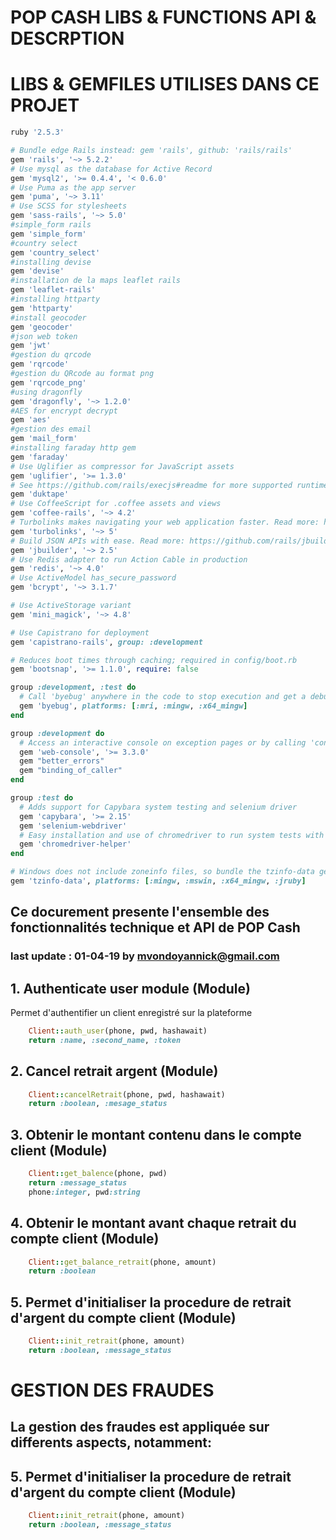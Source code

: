 # POP CASH LIBS  & FUNCTIONS API & DESCRPTION

# LIBS & GEMFILES UTILISES DANS CE PROJET
```ruby
ruby '2.5.3'

# Bundle edge Rails instead: gem 'rails', github: 'rails/rails'
gem 'rails', '~> 5.2.2'
# Use mysql as the database for Active Record
gem 'mysql2', '>= 0.4.4', '< 0.6.0'
# Use Puma as the app server
gem 'puma', '~> 3.11'
# Use SCSS for stylesheets
gem 'sass-rails', '~> 5.0'
#simple_form rails
gem 'simple_form'
#country select
gem 'country_select'
#installing devise
gem 'devise'
#installation de la maps leaflet rails
gem 'leaflet-rails'
#installing httparty
gem 'httparty'
#install geocoder
gem 'geocoder'
#json web token
gem 'jwt'
#gestion du qrcode
gem 'rqrcode'
#gestion du QRcode au format png
gem 'rqrcode_png'
#using dragonfly
gem 'dragonfly', '~> 1.2.0'
#AES for encrypt decrypt
gem 'aes'
#gestion des email
gem 'mail_form'
#installing faraday http gem
gem 'faraday'
# Use Uglifier as compressor for JavaScript assets
gem 'uglifier', '>= 1.3.0'
# See https://github.com/rails/execjs#readme for more supported runtimes
gem 'duktape'
# Use CoffeeScript for .coffee assets and views
gem 'coffee-rails', '~> 4.2'
# Turbolinks makes navigating your web application faster. Read more: https://github.com/turbolinks/turbolinks
gem 'turbolinks', '~> 5'
# Build JSON APIs with ease. Read more: https://github.com/rails/jbuilder
gem 'jbuilder', '~> 2.5'
# Use Redis adapter to run Action Cable in production
gem 'redis', '~> 4.0'
# Use ActiveModel has_secure_password
gem 'bcrypt', '~> 3.1.7'

# Use ActiveStorage variant
gem 'mini_magick', '~> 4.8'

# Use Capistrano for deployment
gem 'capistrano-rails', group: :development

# Reduces boot times through caching; required in config/boot.rb
gem 'bootsnap', '>= 1.1.0', require: false

group :development, :test do
  # Call 'byebug' anywhere in the code to stop execution and get a debugger console
  gem 'byebug', platforms: [:mri, :mingw, :x64_mingw]
end

group :development do
  # Access an interactive console on exception pages or by calling 'console' anywhere in the code.
  gem 'web-console', '>= 3.3.0'
  gem "better_errors"
  gem "binding_of_caller"
end

group :test do
  # Adds support for Capybara system testing and selenium driver
  gem 'capybara', '>= 2.15'
  gem 'selenium-webdriver'
  # Easy installation and use of chromedriver to run system tests with Chrome
  gem 'chromedriver-helper'
end

# Windows does not include zoneinfo files, so bundle the tzinfo-data gem
gem 'tzinfo-data', platforms: [:mingw, :mswin, :x64_mingw, :jruby]
```
## Ce docurement presente l'ensemble des fonctionnalités technique et API de POP Cash
### last update : 01-04-19 by mvondoyannick@gmail.com
## 1. Authenticate user module (Module)

Permet d'authentifier un client enregistré sur la plateforme
```ruby
    Client::auth_user(phone, pwd, hashawait)
    return :name, :second_name, :token
```

## 2. Cancel retrait argent (Module)

```ruby
    Client::cancelRetrait(phone, pwd, hashawait)
    return :boolean, :mesage_status
```

## 3. Obtenir le montant contenu dans le compte client (Module)

```ruby
    Client::get_balence(phone, pwd)
    return :message_status
    phone:integer, pwd:string
```

## 4. Obtenir le montant avant chaque retrait du compte client (Module)

```ruby
    Client::get_balance_retrait(phone, amount)
    return :boolean
```

## 5. Permet d'initialiser la procedure de retrait d'argent du compte client (Module)

```ruby
    Client::init_retrait(phone, amount)
    return :boolean, :message_status
```

# GESTION DES FRAUDES
La gestion des fraudes est appliquée sur differents aspects, notamment:
- 
## 5. Permet d'initialiser la procedure de retrait d'argent du compte client (Module)

```ruby
    Client::init_retrait(phone, amount)
    return :boolean, :message_status
```
